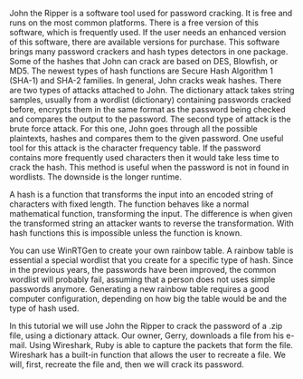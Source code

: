 John the Ripper is a software tool used for password cracking. It is free and runs on the most common platforms. There is a free version of this software, which is frequently used. If the user needs an enhanced version of this software, there are available versions for purchase. This software brings many password crackers and hash types detectors in one package. Some of the hashes that John can crack are based on DES, Blowfish, or MD5. The newest types of hash functions are Secure Hash Algorithm 1 (SHA-1) and SHA-2 families. In general, John cracks weak hashes. There are two types of attacks attached to John. The dictionary attack takes string samples, usually from a wordlist (dictionary) containing passwords cracked before, encrypts them in the same format as the password being checked and compares the output to the password. The second type of attack is the brute force attack. For this one, John goes through all the possible plaintexts, hashes and compares them to the given password. One useful tool for this attack is the character frequency table. If the password contains more frequently used characters then it would take less time to crack the hash. This method is useful when the password is not in found in wordlists. The downside is the longer runtime. 

A hash is a function that transforms the input into an encoded string of characters with fixed length. The function behaves like a normal mathematical function, transforming the input. The difference is when given the transformed string an attacker wants to reverse the transformation. With hash functions this is impossible unless the function is known. 

You can use WinRTGen to create your own rainbow table. A rainbow table is essential a special wordlist that you create for a specific type of hash. Since in the previous years, the passwords have been improved, the common wordlist will probably fail, assuming that a person does not uses simple passwords anymore. Generating a new rainbow table requires a good computer configuration, depending on how big the table would be and the type of hash used. 

In this tutorial we will use John the Ripper to crack the password of a .zip file, using a dictionary attack. Our owner, Gerry, downloads a file from his e-mail. Using Wireshark, Ruby is able to capture the packets that form the file. Wireshark has a built-in function that allows the user to recreate a file. We will, first, recreate the file and, then we will crack its password. 
